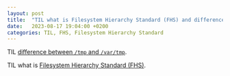 ```yaml
---
layout: post
title:  "TIL what is Filesystem Hierarchy Standard (FHS) and difference between `/tmp` and `/var/tmp`"
date:   2023-08-17 19:04:00 +0200
categories: TIL, FHS, Filesystem Hierarchy Standard 
---
```

TIL [difference between `/tmp` and `/var/tmp`](https://unix.stackexchange.com/a/30504).

TIL what is [Filesystem Hierarchy Standard (FHS)](https://en.wikipedia.org/wiki/Filesystem_Hierarchy_Standard).
